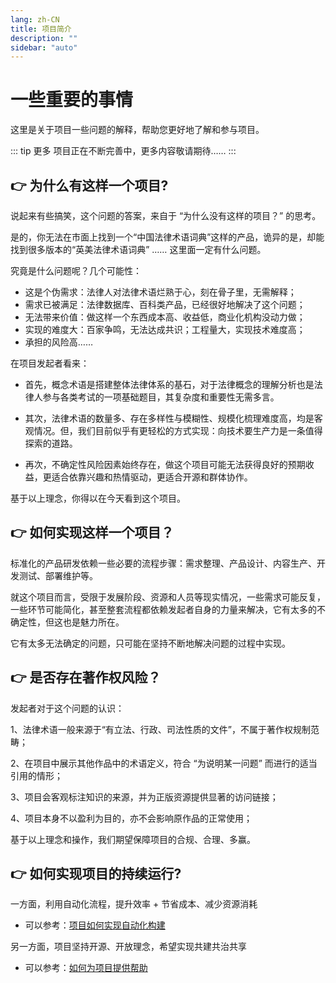 ```yaml
---
lang: zh-CN
title: 项目简介
description: ""
sidebar: "auto"
---
```


# 一些重要的事情

这里是关于项目一些问题的解释，帮助您更好地了解和参与项目。

::: tip 更多
项目正在不断完善中，更多内容敬请期待……
:::

## 👉 为什么有这样一个项目?

说起来有些搞笑，这个问题的答案，来自于 “为什么没有这样的项目？” 的思考。

是的，你无法在市面上找到一个“中国法律术语词典”这样的产品，诡异的是，却能找到很多版本的“英美法律术语词典” …… 这里面一定有什么问题。

究竟是什么问题呢？几个可能性：

- 这是个伪需求：法律人对法律术语烂熟于心，刻在骨子里，无需解释；
- 需求已被满足：法律数据库、百科类产品，已经很好地解决了这个问题；
- 无法带来价值：做这样一个东西成本高、收益低，商业化机构没动力做；
- 实现的难度大：百家争鸣，无法达成共识；工程量大，实现技术难度高；
- 承担的风险高……

在项目发起者看来：

- 首先，概念术语是搭建整体法律体系的基石，对于法律概念的理解分析也是法律人参与各类考试的一项基础题目，其复杂度和重要性无需多言。

- 其次，法律术语的数量多、存在多样性与模糊性、规模化梳理难度高，均是客观情况。但，我们目前似乎有更轻松的方式实现：向技术要生产力是一条值得探索的道路。

- 再次，不确定性风险因素始终存在，做这个项目可能无法获得良好的预期收益，更适合依靠兴趣和热情驱动，更适合开源和群体协作。

基于以上理念，你得以在今天看到这个项目。

## 👉 如何实现这样一个项目？

标准化的产品研发依赖一些必要的流程步骤：需求整理、产品设计、内容生产、开发测试、部署维护等。

就这个项目而言，受限于发展阶段、资源和人员等现实情况，一些需求可能反复，一些环节可能简化，甚至整套流程都依赖发起者自身的力量来解决，它有太多的不确定性，但这也是魅力所在。

它有太多无法确定的问题，只可能在坚持不断地解决问题的过程中实现。

## 👉 是否存在著作权风险？

发起者对于这个问题的认识：

1、法律术语一般来源于“有立法、行政、司法性质的文件”，不属于著作权规制范畴；

2、在项目中展示其他作品中的术语定义，符合 “为说明某一问题” 而进行的适当引用的情形；

3、项目会客观标注知识的来源，并为正版资源提供显著的访问链接；

4、项目本身不以盈利为目的，亦不会影响原作品的正常使用；

基于以上理念和操作，我们期望保障项目的合规、合理、多赢。

## 👉 如何实现项目的持续运行?

一方面，利用自动化流程，提升效率 + 节省成本、减少资源消耗

- 可以参考：[项目如何实现自动化构建]()

另一方面，项目坚持开源、开放理念，希望实现共建共治共享

- 可以参考：[如何为项目提供帮助]()
